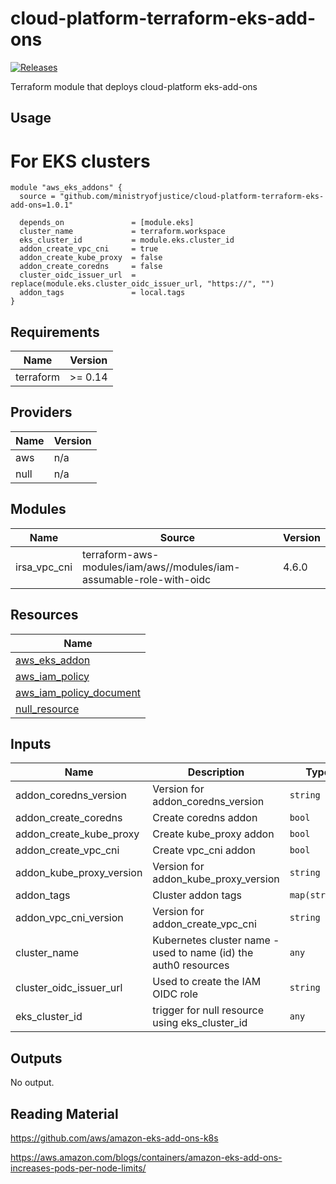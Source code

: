 # cloud-platform-terraform-eks-add-ons

[![Releases](https://img.shields.io/github/release/ministryofjustice/cloud-platform-terraform-eks-add-ons/all.svg?style=flat-square)](https://github.com/ministryofjustice/cloud-platform-terraform-eks-add-ons/releases)

Terraform module that deploys cloud-platform eks-add-ons
## Usage

# For EKS clusters
```
module "aws_eks_addons" {
  source = "github.com/ministryofjustice/cloud-platform-terraform-eks-add-ons=1.0.1"

  depends_on               = [module.eks]
  cluster_name             = terraform.workspace
  eks_cluster_id           = module.eks.cluster_id
  addon_create_vpc_cni     = true
  addon_create_kube_proxy  = false
  addon_create_coredns     = false
  cluster_oidc_issuer_url  = replace(module.eks.cluster_oidc_issuer_url, "https://", "")
  addon_tags               = local.tags
}
```
<!--- BEGIN_TF_DOCS --->
## Requirements

| Name | Version |
|------|---------|
| terraform | >= 0.14 |

## Providers

| Name | Version |
|------|---------|
| aws | n/a |
| null | n/a |

## Modules

| Name | Source | Version |
|------|--------|---------|
| irsa_vpc_cni | terraform-aws-modules/iam/aws//modules/iam-assumable-role-with-oidc | 4.6.0 |

## Resources

| Name |
|------|
| [aws_eks_addon](https://registry.terraform.io/providers/hashicorp/aws/latest/docs/resources/eks_addon) |
| [aws_iam_policy](https://registry.terraform.io/providers/hashicorp/aws/latest/docs/resources/iam_policy) |
| [aws_iam_policy_document](https://registry.terraform.io/providers/hashicorp/aws/latest/docs/data-sources/iam_policy_document) |
| [null_resource](https://registry.terraform.io/providers/hashicorp/null/latest/docs/resources/resource) |

## Inputs

| Name | Description | Type | Default | Required |
|------|-------------|------|---------|:--------:|
| addon\_coredns\_version | Version for addon\_coredns\_version | `string` | `"v1.8.4-eksbuild.1"` | no |
| addon\_create\_coredns | Create coredns addon | `bool` | `true` | no |
| addon\_create\_kube\_proxy | Create kube\_proxy addon | `bool` | `true` | no |
| addon\_create\_vpc\_cni | Create vpc\_cni addon | `bool` | `true` | no |
| addon\_kube\_proxy\_version | Version for addon\_kube\_proxy\_version | `string` | `"v1.21.2-eksbuild.2"` | no |
| addon\_tags | Cluster addon tags | `map(string)` | `{}` | no |
| addon\_vpc\_cni\_version | Version for addon\_create\_vpc\_cni | `string` | `"v1.9.3-eksbuild.1"` | no |
| cluster\_name | Kubernetes cluster name - used to name (id) the auth0 resources | `any` | n/a | yes |
| cluster\_oidc\_issuer\_url | Used to create the IAM OIDC role | `string` | `""` | no |
| eks\_cluster\_id | trigger for null resource using eks\_cluster\_id | `any` | n/a | yes |

## Outputs

No output.

<!--- END_TF_DOCS --->

## Reading Material
https://github.com/aws/amazon-eks-add-ons-k8s

https://aws.amazon.com/blogs/containers/amazon-eks-add-ons-increases-pods-per-node-limits/



